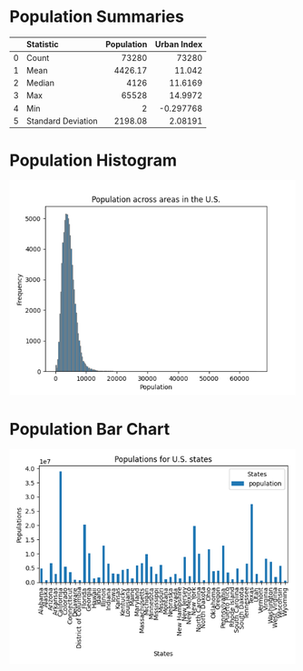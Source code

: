 # Population Summaries
|    | Statistic          |   Population |   Urban Index |
|---:|:-------------------|-------------:|--------------:|
|  0 | Count              |     73280    |  73280        |
|  1 | Mean               |      4426.17 |     11.042    |
|  2 | Median             |      4126    |     11.6169   |
|  3 | Max                |     65528    |     14.9972   |
|  4 | Min                |         2    |     -0.297768 |
|  5 | Standard Deviation |      2198.08 |      2.08191  |

# Population Histogram

![population_histogram](population_histogram.png)

# Population Bar Chart

![population_bar](population_bar.png)